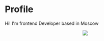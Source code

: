 # Profile
Hi! I'm frontend Developer based in Moscow


<p align="center">
  <a href="https://skillicons.dev">
    <img src="https://skillicons.dev/icons?i=js,ts,html,css,sass,react,redux,tailwind,nodejs,py,bots,docker,firebase,git,github,heroku,sqlite,vite,webpack&perline=10" />
  </a>
</p>
